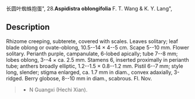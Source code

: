 长圆叶蜘蛛抱蛋",
28.**Aspidistra oblongifolia** F. T. Wang & K. Y. Lang",

## Description
Rhizome creeping, subterete, covered with scales. Leaves solitary; leaf blade oblong or ovate-oblong, 10.5--14 × 4--5 cm. Scape 5--10 mm. Flower solitary. Perianth purple, campanulate, 6-lobed apically; tube 7--8 mm; lobes oblong, 3--4 × ca. 2.5 mm. Stamens 6, inserted proximally in perianth tube; anthers broadly elliptic, 1.2--1.5 × 0.8--1.2 mm. Pistil 6--7 mm; style long, slender; stigma enlarged, ca. 1.7 mm in diam., convex adaxially, 3-ridged. Berry globose, 8--10 mm in diam., scabrous. Fl. Nov.

> * N Guangxi (Hechi Xian).
